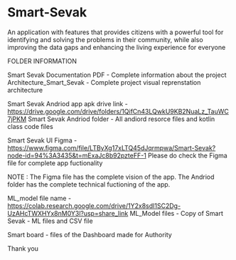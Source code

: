 # Smart-Sevak
An application with features that provides citizens with a powerful tool for identifying and solving the problems in their community, while also improving the data gaps and enhancing the living experience for everyone

FOLDER INFORMATION

Smart Sevak Documentation PDF - Complete information about the project
Architecture_Smart_Sevak - Complete project visual reprenstation architecture

Smart Sevak Andriod app apk drive link - https://drive.google.com/drive/folders/1QifCn43LQwkU9KB2NuaLz_TauWC7jPKM
Smart Sevak Andriod folder - All andiord resorce files and kotlin class code files

Smart Sevak UI Figma - https://www.figma.com/file/LTByXg17xLTQ45dJqrmpwa/Smart-Sevak?node-id=94%3A3435&t=mExaJc8b92pzteFF-1
Please do check the Figma file for complete app fuctionality

NOTE : The Figma file has the complete vision of the app. The Andriod folder has the complete technical fuctioning of the app.

ML_model file name - https://colab.research.google.com/drive/1Y2x8sdI1SC2Dg-UzAHcTWXHYx8nM0Y3l?usp=share_link
ML_Model files - Copy of Smart Sevak - ML files and CSV file

Smart board - files of the Dashboard made for Authority

Thank you
